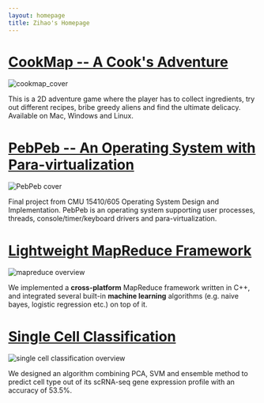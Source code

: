 ```yaml
---
layout: homepage
title: Zihao's Homepage
---
```


# [CookMap -- A Cook's Adventure](p/cookmap)

![cookmap_cover](../assets/images/cookmap_cover1.png)

This is a 2D adventure game where the player has to collect ingredients, try out different recipes, bribe greedy aliens and find the ultimate delicacy. Available on Mac, Windows and Linux.

# [PebPeb -- An Operating System with Para-virtualization](p/pebpeb)

![PebPeb cover](../assets/images/pebpeb_cover1.png)

Final project from CMU 15410/605 Operating System Design and Implementation. PebPeb is an operating system supporting user processes, threads, console/timer/keyboard drivers and para-virtualization.

# [Lightweight MapReduce Framework](p/mapreduce)

![mapreduce overview](../assets/images/mr1.png)

We implemented a **cross-platform** MapReduce framework written in C++, and integrated several built-in **machine learning** algorithms (e.g. naive bayes, logistic regression etc.) on top of it.

# [Single Cell Classification](p/singlecell)

![single cell classification overview](../assets/images/sc_intro.png)

We designed an algorithm combining PCA, SVM and ensemble method to predict cell type out of its scRNA-seq gene expression profile with an accuracy of 53.5%.
